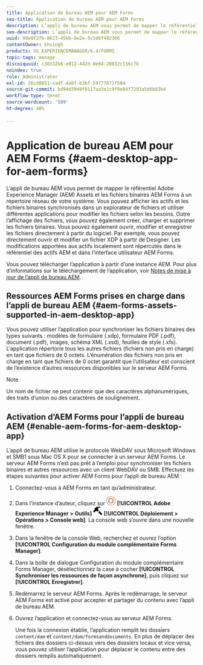 ```yaml
---
title: Application de bureau AEM pour AEM Forms
seo-title: Application de bureau AEM pour AEM Forms
description: L’appli de bureau AEM vous permet de mapper le référentiel Adobe Experience Manager (AEM) Assets et les fichiers binaires AEM Forms à un répertoire réseau de votre système. En savoir plus sur les ressources prises en charge dans l’appli de bureau AEM et sur l’activation d’AEM Forms pour l’appli de bureau AEM.
seo-description: L’appli de bureau AEM vous permet de mapper le référentiel Adobe Experience Manager (AEM) Assets et les fichiers binaires AEM Forms à un répertoire réseau de votre système. En savoir plus sur les ressources prises en charge dans l’appli de bureau AEM et sur l’activation d’AEM Forms pour l’appli de bureau AEM.
uuid: 99e0f2fb-8623-45bb-8e2e-5c5d6f482366
contentOwner: khsingh
products: SG_EXPERIENCEMANAGER/6.4/FORMS
topic-tags: manage
discoiquuid: c30332b6-e012-442d-8e84-28832c116c7b
noindex: true
role: Administrator
exl-id: 26cd0851-cadf-4a8f-b3bf-59f77671f584
source-git-commit: bd94d3949f0117aa3e1c9f0e84f7293a5d6b03b4
workflow-type: tm+mt
source-wordcount: '509'
ht-degree: 48%

---
```


# Application de bureau AEM pour AEM Forms {#aem-desktop-app-for-aem-forms}

L’appli de bureau AEM vous permet de mapper le référentiel Adobe Experience Manager (AEM) Assets et les fichiers binaires AEM Forms à un répertoire réseau de votre système. Vous pouvez afficher les actifs et les fichiers binaires synchronisés dans un explorateur de fichiers et utiliser différentes applications pour modifier les fichiers selon les besoins. Outre l’affichage des fichiers, vous pouvez également créer, charger et supprimer les fichiers binaires. Vous pouvez également ouvrir, modifier et enregistrer les fichiers directement à partir du logiciel. Par exemple, vous pouvez directement ouvrir et modifier un fichier XDP à partir de Designer. Les modifications apportées aux actifs localement sont répercutés dans le référentiel des actifs AEM et dans l’interface utilisateur AEM Forms.

Vous pouvez télécharger l’application à partir d’une instance AEM. Pour plus d’informations sur le téléchargement de l’application, voir [Notes de mise à jour de l’appli de bureau AEM](https://helpx.adobe.com/experience-manager/desktop-app/release-notes.html).

## Ressources AEM Forms prises en charge dans l’appli de bureau AEM {#aem-forms-assets-supported-in-aem-desktop-app}

Vous pouvez utiliser l’application pour synchroniser les fichiers binaires des types suivants : modèles de formulaire (.xdp), formulaire PDF (.pdf), document (.pdf), images, schéma XML (.xsd), feuilles de style (.xfs). L’application répertorie tous les autres fichiers (fichiers non pris en charge) en tant que fichiers de 0 octets. L’énumération des fichiers non pris en charge en tant que fichiers de 0 octet garantit que l’utilisateur est conscient de l’existence d’autres ressources disponibles sur le serveur AEM Forms.

>[!NOTE]
>
>Un nom de fichier ne peut contenir que des caractères alphanumériques, des traits d’union ou des caractères de soulignement.

## Activation d’AEM Forms pour l’appli de bureau AEM {#enable-aem-forms-for-aem-desktop-app}

L’appli de bureau AEM utilise le protocole WebDAV sous Microsoft Windows et SMB1 sous Mac OS X pour se connecter à un serveur AEM Forms. Le serveur AEM Forms n’est pas prêt à l’emploi pour synchroniser les fichiers binaires et autres ressources avec un client WebDAV ou SMB. Effectuez les étapes suivantes pour activer AEM Forms pour l’appli de bureau AEM :

1. Connectez-vous à AEM Forms en tant qu’administrateur.
1. Dans l’instance d’auteur, cliquez sur ![adobeexperiencemanager](assets/adobeexperiencemanager.png) **[!UICONTROL Adobe Experience Manager > Outils]** ![marteau](assets/hammer.png) **[!UICONTROL Déploiement > Opérations > Console web]**. La console web s’ouvre dans une nouvelle fenêtre.
1. Dans la fenêtre de la console Web, recherchez et ouvrez l’option **[!UICONTROL Configuration du module complémentaire Forms Manager]**.
1. Dans la boîte de dialogue Configuration du module complémentaire Forms Manager, désélectionnez la case à cocher **[!UICONTROL Synchroniser les ressources de façon asynchrone]**, puis cliquez sur **[!UICONTROL Enregistrer]**.
1. Redémarrez le serveur AEM Forms. Après le redémarrage, le serveur AEM Forms est activé pour accepter et partager du contenu avec l’appli de bureau AEM.
1. Ouvrez l’application et connectez-vous au serveur AEM Forms.

   Une fois la connexion établie, l’application remplit les dossiers `content/dam` et `content/dam/formsanddocuments`. En plus de déplacer des fichiers des dossiers ci-dessus vers des dossiers locaux et vice versa, vous pouvez utiliser l’application pour déplacer le contenu entre des dossiers remplis automatiquement.
